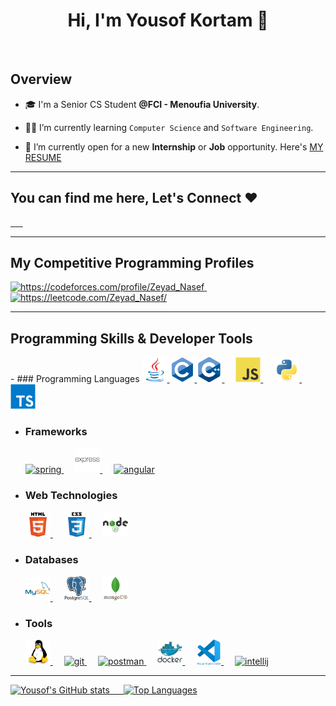 <h1 style="text-align:center;">Hi, I'm Yousof Kortam 👋</h1>

<br>

## Overview

- 🎓 I'm a Senior CS Student **@FCI - Menoufia University**.

- 🧑‍🎓 I’m currently learning `Computer Science` and `Software Engineering`.

- 📂 I’m currently open for a new **Internship** or **Job** opportunity. Here's [MY RESUME](http://bit.ly/kortam-resume)

---

## You can find me here, Let's Connect ❤️

<p>
    <a href="https://www.linkedin.com/in/yousofkortam/">
        <img alt="" src="https://img.shields.io/badge/Linkedin-0b66c3?style=flat&logo=linkedin&logoColor=white"/>
    </a>
    <a href="mailto:yousofkortam@gmail.com">
        <img alt="" src="https://img.shields.io/badge/Gmail-e34033?style=flat&logo=Gmail&logoColor=white"/>
    </a>
    <a href="https://www.facebook.com/yousofkortam">
        <img alt="" src="https://img.shields.io/badge/facebook-3982e4?style=flat&logo=facebook&logoColor=white"/>
    </a>
    <a href="https://www.instagram.com/yousofkortam/">
        <img alt="" src="https://img.shields.io/badge/Instagram-e4405f?style=flat&logo=Instagram&logoColor=white"/>
    </a>
    <a href="https://twitter.com/yousofkortam">
        <img alt="" src="https://img.shields.io/badge/Twitter-1da1f2?style=flat&logo=Twitter&logoColor=white"/>
    </a>
    <a href="https://t.me/yousofkortam">
        <img alt="" src="https://img.shields.io/badge/Telegram-1a8ad5?style=flat&logo=Telegram&logoColor=white"/>
    </a>
</p>

---

## My Competitive Programming Profiles
<p>
    <a href="https://codeforces.com/profile/yousofkortam" target="blank">
        <img style="text-align:center;" src="https://raw.githubusercontent.com/rahuldkjain/github-profile-readme-generator/master/src/images/icons/Social/codeforces.svg" alt="https://codeforces.com/profile/Zeyad_Nasef" height="40" width="40" />
    </a>
    &emsp;
    <a href="https://leetcode.com/kortam/" target="blank">
        <img style="text-align:center;" src="https://raw.githubusercontent.com/rahuldkjain/github-profile-readme-generator/master/src/images/icons/Social/leet-code.svg" alt="https://leetcode.com/Zeyad_Nasef/" height="35" width="30" />
    </a>
</p>

---

<h2>Programming Skills & Developer Tools</h2>
- ### Programming Languages
  <a href="https://www.java.com" target="_blank" rel="noreferrer">
      <img src="https://raw.githubusercontent.com/devicons/devicon/master/icons/java/java-original.svg" alt="java" width="40" height="40"/>
  </a>
  <a href="https://www.w3schools.com/c/" target="_blank" rel="noreferrer">
      <img src="https://raw.githubusercontent.com/devicons/devicon/master/icons/c/c-original.svg" alt="cplusplus" width="40" height="40"/>
  </a> 
  <a href="https://www.w3schools.com/cpp/" target="_blank" rel="noreferrer">
      <img src="https://raw.githubusercontent.com/devicons/devicon/master/icons/cplusplus/cplusplus-original.svg" alt="cplusplus" width="40" height="40"/>
  </a> 
  &emsp; 
  <a href="https://developer.mozilla.org/en-US/docs/Web/JavaScript" target="_blank" rel="noreferrer">
      <img src="https://raw.githubusercontent.com/devicons/devicon/master/icons/javascript/javascript-original.svg" alt="javascript" width="40" height="40"/>
  </a> 
  &emsp; 
  <a href="https://www.python.org" target="_blank" rel="noreferrer">
      <img src="https://raw.githubusercontent.com/devicons/devicon/master/icons/python/python-original.svg" alt="python" width="40" height="40"/>
  </a>
  &emsp; 
  <a href="https://www.typescriptlang.org/" target="_blank" rel="noreferrer">
      <img src="https://raw.githubusercontent.com/devicons/devicon/master/icons/typescript/typescript-original.svg" alt="typescript" width="40" height="40"/>
  </a>

- ### Frameworks
    <a href="https://spring.io/" target="_blank" rel="noreferrer">
        <img src="https://www.vectorlogo.zone/logos/springio/springio-icon.svg" alt="spring" width="40" height="40"/>
    </a>
    &emsp; 
    <a href="https://expressjs.com" target="_blank" rel="noreferrer">
        <img src="https://raw.githubusercontent.com/devicons/devicon/master/icons/express/express-original-wordmark.svg" alt="express" width="40" height="40"/>
    </a>
    &emsp; 
    <a href="https://angular.io" target="_blank" rel="noreferrer">
        <img src="https://angular.io/assets/images/logos/angular/angular.svg" alt="angular" width="40" height="40"/> 
    </a>

- ### Web Technologies
    <a href="https://www.w3.org/html/" target="_blank" rel="noreferrer">
        <img src="https://raw.githubusercontent.com/devicons/devicon/master/icons/html5/html5-original-wordmark.svg" alt="html5" width="40" height="40"/>
    </a>
    &emsp; 
    <a href="https://www.w3schools.com/css/" target="_blank" rel="noreferrer">
        <img src="https://raw.githubusercontent.com/devicons/devicon/master/icons/css3/css3-original-wordmark.svg" alt="css3" width="40" height="40"/>
    </a>
    &emsp; 
    <a href="https://www.w3schools.com/nodejs/" target="_blank" rel="noreferrer">
        <img src="https://raw.githubusercontent.com/devicons/devicon/master/icons/nodejs/nodejs-original-wordmark.svg" alt="css3" width="40" height="40"/>
    </a>

- ### Databases
    <a href="https://www.mysql.com/" target="_blank" rel="noreferrer">
        <img src="https://raw.githubusercontent.com/devicons/devicon/master/icons/mysql/mysql-original-wordmark.svg" alt="mysql" width="40" height="40"/>
    </a>
    &emsp; 
    <a href="https://www.postgresql.org" target="_blank" rel="noreferrer">
        <img src="https://raw.githubusercontent.com/devicons/devicon/master/icons/postgresql/postgresql-original-wordmark.svg" alt="postgresql" width="40" height="40"/>
    </a>
    &emsp; 
    <a href="https://www.w3schools.com/mongodb/" target="_blank" rel="noreferrer">
        <img src="https://raw.githubusercontent.com/devicons/devicon/master/icons/mongodb/mongodb-original-wordmark.svg" alt="css3" width="40" height="40"/>
    </a>

- ### Tools
    <a href="https://www.linux.org/" target="_blank" rel="noreferrer">
        <img src="https://raw.githubusercontent.com/devicons/devicon/master/icons/linux/linux-original.svg" alt="linux" width="40" height="40"/>
    </a>
    &emsp; 
    <a href="https://git-scm.com/" target="_blank" rel="noreferrer">
        <img src="https://www.vectorlogo.zone/logos/git-scm/git-scm-icon.svg" alt="git" width="40" height="40"/>
    </a>
    &emsp; 
    <a href="https://postman.com" target="_blank" rel="noreferrer">
        <img src="https://www.vectorlogo.zone/logos/getpostman/getpostman-icon.svg" alt="postman" width="40" height="40"/>
    </a>
    &emsp; 
    <a href="https://www.docker.com/" target="_blank" rel="noreferrer">
        <img src="https://raw.githubusercontent.com/devicons/devicon/master/icons/docker/docker-original-wordmark.svg" alt="docker" width="40" height="40"/>
    </a>
    &emsp; 
    <a href="https://code.visualstudio.com/" target="_blank" rel="noreferrer">
        <img src="https://raw.githubusercontent.com/devicons/devicon/master/icons/vscode/vscode-original-wordmark.svg" alt="vscode" width="40" height="40"/>
    </a>
    &emsp; 
    <a href="https://www.jetbrains.com/idea/" target="_blank" rel="noreferrer">
        <img src="https://upload.wikimedia.org/wikipedia/commons/9/9c/IntelliJ_IDEA_Icon.svg" alt="intellij" width="40" height="40"/>
    </a>

---

<p>
  <a href="https://github.com/yousofkortam">
    <img src="https://github-readme-stats.vercel.app/api?username=yousofkortam&show_icons=true&theme=radical" alt="Yousof's GitHub stats" height="195">
    &emsp; 
    <img src="https://github-readme-stats.vercel.app/api/top-langs/?username=yousofkortam&layout=compact&theme=radical" alt="Top Languages" height="195">
  </a>
</p>
